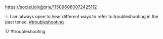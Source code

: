  https://social.lol/@brie/115096060072425112   <p>✨ I am always open to hear different ways to refer to troubleshooting in the past tense. <a href="https://social.lol/tags/troubleshooting" class="mention hashtag" rel="tag">#<span>troubleshooting</span></a></p>   17 #troubleshooting